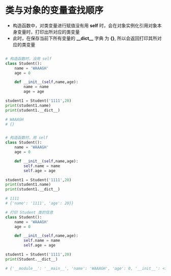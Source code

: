 # 类与对象的变量查找顺序


- 构造函数中，对类变量进行赋值没有用 **self** 时，会在对象实例化引用对象本身变量时，打印出所对应的类变量
- 此时，在保存当前下所有变量的 **\_\_dict\_\_** 字典 为 **{}**, 所以会返回打印其所对应的类变量
  
```python

# 构造函数时，没用 self
class Student():
    name = 'WAAAGH'
    age = 0

    def __init__(self,name,age):
        name = name
        age = age

student1 = Student('1111',20)
print(student1.name)
print(student1.__dict__)

# WAAAGH
# {}
```

```python

# 构造函数时，用 self
class Student():
    name = 'WAAAGH'
    age = 0

    def __init__(self,name,age):
        self.name = name
        self.age = age

student1 = Student('1111',20)
print(student1.name)
print(student1.__dict__)

# 1111
# {'name': '1111', 'age': 20}}
```

```python
# 打印 Student 类的信息
class Student():
    name = 'WAAAGH'
    age = 0

    def __init__(self,name,age):
        self.name = name
        self.age = age

student1 = Student('1111',20)
print(Student.__dict__)

# {'__module__': '__main__', 'name': 'WAAAGH', 'age': 0, '__init__': <function Student.__init__ at 0x02D39CD8>, '__dict__': <attribute '__dict__' of 'Student' objects>, '__weakref__': <attribute '__weakref__' of 'Student' objects>, '__doc__': None}
```